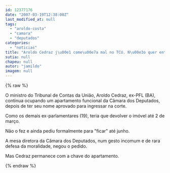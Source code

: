 ```yaml
---
id: 12377176
date: "2007-03-19T12:38:00Z"
last_modified_at: null
tags:
  - "aroldo-costa"
  - "camara"
  - "deputados"
categories:
  - "noticias"
title: "Aroldo Cedraz j\u00e1 come\u00e7a mal no TCU. N\u00e3o quer entregar apartamento da C\u00e2mara dos Deputados"
sutia: null
chapeu: null
autor: "jamildo"
imagem: null
---
```

{% raw %}
<p>O ministro do Tribunal de Contas da Uni&atilde;o, Aroldo Cedraz, ex-PFL (BA), continua ocupando um apartamento funcional da C&acirc;mara dos Deputados, depois de ter seu nome aprovado para ingressar na corte.</p>
<p>Como os demais ex-parlamentares (19), teria que devolver o im&oacute;vel at&eacute; 2 de mar&ccedil;o.</p>
<p>N&atilde;o o fez e ainda pediu formalmente para "ficar" at&eacute; junho.</p>
<p>A mesa diretora da C&acirc;mara dos Deputados, num gesto incomum e de rara defesa da moralidade, negou o pedido.</p>
<p>Mas Cedraz permanece com a chave do apartamento.</p>
{% endraw %}